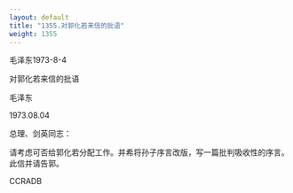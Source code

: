 ```yaml
---
layout: default
title: "1355.对郭化若来信的批语"
weight: 1355
---
```


毛泽东1973-8-4

对郭化若来信的批语

毛泽东

1973.08.04

总理、剑英同志：

请考虑可否给郭化若分配工作。并希将孙子序言改版，写一篇批判吸收性的序言。此信并请告郭。

CCRADB

